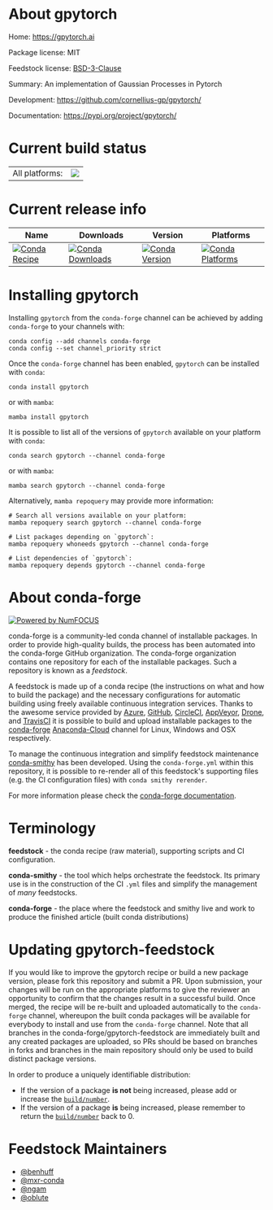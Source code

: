 About gpytorch
==============

Home: https://gpytorch.ai

Package license: MIT

Feedstock license: [BSD-3-Clause](https://github.com/conda-forge/gpytorch-feedstock/blob/main/LICENSE.txt)

Summary: An implementation of Gaussian Processes in Pytorch

Development: https://github.com/cornellius-gp/gpytorch/

Documentation: https://pypi.org/project/gpytorch/

Current build status
====================


<table><tr><td>All platforms:</td>
    <td>
      <a href="https://dev.azure.com/conda-forge/feedstock-builds/_build/latest?definitionId=9221&branchName=main">
        <img src="https://dev.azure.com/conda-forge/feedstock-builds/_apis/build/status/gpytorch-feedstock?branchName=main">
      </a>
    </td>
  </tr>
</table>

Current release info
====================

| Name | Downloads | Version | Platforms |
| --- | --- | --- | --- |
| [![Conda Recipe](https://img.shields.io/badge/recipe-gpytorch-green.svg)](https://anaconda.org/conda-forge/gpytorch) | [![Conda Downloads](https://img.shields.io/conda/dn/conda-forge/gpytorch.svg)](https://anaconda.org/conda-forge/gpytorch) | [![Conda Version](https://img.shields.io/conda/vn/conda-forge/gpytorch.svg)](https://anaconda.org/conda-forge/gpytorch) | [![Conda Platforms](https://img.shields.io/conda/pn/conda-forge/gpytorch.svg)](https://anaconda.org/conda-forge/gpytorch) |

Installing gpytorch
===================

Installing `gpytorch` from the `conda-forge` channel can be achieved by adding `conda-forge` to your channels with:

```
conda config --add channels conda-forge
conda config --set channel_priority strict
```

Once the `conda-forge` channel has been enabled, `gpytorch` can be installed with `conda`:

```
conda install gpytorch
```

or with `mamba`:

```
mamba install gpytorch
```

It is possible to list all of the versions of `gpytorch` available on your platform with `conda`:

```
conda search gpytorch --channel conda-forge
```

or with `mamba`:

```
mamba search gpytorch --channel conda-forge
```

Alternatively, `mamba repoquery` may provide more information:

```
# Search all versions available on your platform:
mamba repoquery search gpytorch --channel conda-forge

# List packages depending on `gpytorch`:
mamba repoquery whoneeds gpytorch --channel conda-forge

# List dependencies of `gpytorch`:
mamba repoquery depends gpytorch --channel conda-forge
```


About conda-forge
=================

[![Powered by
NumFOCUS](https://img.shields.io/badge/powered%20by-NumFOCUS-orange.svg?style=flat&colorA=E1523D&colorB=007D8A)](https://numfocus.org)

conda-forge is a community-led conda channel of installable packages.
In order to provide high-quality builds, the process has been automated into the
conda-forge GitHub organization. The conda-forge organization contains one repository
for each of the installable packages. Such a repository is known as a *feedstock*.

A feedstock is made up of a conda recipe (the instructions on what and how to build
the package) and the necessary configurations for automatic building using freely
available continuous integration services. Thanks to the awesome service provided by
[Azure](https://azure.microsoft.com/en-us/services/devops/), [GitHub](https://github.com/),
[CircleCI](https://circleci.com/), [AppVeyor](https://www.appveyor.com/),
[Drone](https://cloud.drone.io/welcome), and [TravisCI](https://travis-ci.com/)
it is possible to build and upload installable packages to the
[conda-forge](https://anaconda.org/conda-forge) [Anaconda-Cloud](https://anaconda.org/)
channel for Linux, Windows and OSX respectively.

To manage the continuous integration and simplify feedstock maintenance
[conda-smithy](https://github.com/conda-forge/conda-smithy) has been developed.
Using the ``conda-forge.yml`` within this repository, it is possible to re-render all of
this feedstock's supporting files (e.g. the CI configuration files) with ``conda smithy rerender``.

For more information please check the [conda-forge documentation](https://conda-forge.org/docs/).

Terminology
===========

**feedstock** - the conda recipe (raw material), supporting scripts and CI configuration.

**conda-smithy** - the tool which helps orchestrate the feedstock.
                   Its primary use is in the construction of the CI ``.yml`` files
                   and simplify the management of *many* feedstocks.

**conda-forge** - the place where the feedstock and smithy live and work to
                  produce the finished article (built conda distributions)


Updating gpytorch-feedstock
===========================

If you would like to improve the gpytorch recipe or build a new
package version, please fork this repository and submit a PR. Upon submission,
your changes will be run on the appropriate platforms to give the reviewer an
opportunity to confirm that the changes result in a successful build. Once
merged, the recipe will be re-built and uploaded automatically to the
`conda-forge` channel, whereupon the built conda packages will be available for
everybody to install and use from the `conda-forge` channel.
Note that all branches in the conda-forge/gpytorch-feedstock are
immediately built and any created packages are uploaded, so PRs should be based
on branches in forks and branches in the main repository should only be used to
build distinct package versions.

In order to produce a uniquely identifiable distribution:
 * If the version of a package **is not** being increased, please add or increase
   the [``build/number``](https://docs.conda.io/projects/conda-build/en/latest/resources/define-metadata.html#build-number-and-string).
 * If the version of a package **is** being increased, please remember to return
   the [``build/number``](https://docs.conda.io/projects/conda-build/en/latest/resources/define-metadata.html#build-number-and-string)
   back to 0.

Feedstock Maintainers
=====================

* [@benhuff](https://github.com/benhuff/)
* [@mxr-conda](https://github.com/mxr-conda/)
* [@ngam](https://github.com/ngam/)
* [@oblute](https://github.com/oblute/)


<!-- dummy commit to enable rerendering -->

